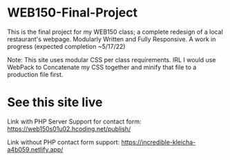 # WEB150-Final-Project
This is the final project for my WEB150 class; a complete redesign of a local restaurant's webpage. Modularly Written and Fully Responsive. A work in progress (expected completion ~5/17/22)

Note: This site uses modular CSS per class requirements. IRL I would use WebPack to Concatenate my CSS together and minify that file to a production file first. 

# See this site live
Link with PHP Server Support for contact form: https://web150s01u02.hcoding.net/publish/

Link without PHP contact form support: https://incredible-kleicha-a4b059.netlify.app/
